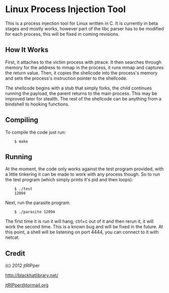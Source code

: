 # Linux Process Injection Tool

This is a process injection tool for Linux written in C. It is currently in beta stages and mostly works, however part of the libc parser has to be modified for each process, this will be fixed in coming revisions.

## How It Works

First, it attaches to the victim process with ptrace. It then searches through memory for the address to mmap in the process, it runs mmap and captures the return value. Then, it copies the shellcode into the process's memory and sets the process's instruction pointer to the shellcode.

The shellcode begins with a stub that simply forks, the child continues running the payload, the parent returns to the main process. This may be improved later for stealth. The rest of the shellcode can be anything from a bindshell to hooking functions.

## Compiling

To compile the code just run:

```
    $ make
```

## Running

At the moment, the code only works against the test program provided, with a little tinkering it can be made to work with any process though. So to run the test program (which simply prints it's pid and then loops):

```
    $ ./test
    12094
```

Next, run the parasite program.

```
    $ ./parasite 12094
```

The first time it is run it will hang, ctrl+c out of it and then rerun it, it will work the second time. This is a known bug and will be fixed in the future. At this point, a shell will be listening on port 4444, you can connect to it with netcat.

## Credit

(c) 2012 jtRIPper

http://blackhatlibrary.net/

jtRIPper@tormail.org
